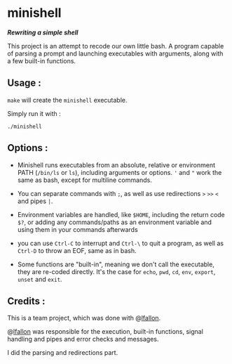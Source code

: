 # minishell
**_Rewriting a simple shell_**

This project is an attempt to recode our own little bash. A program capable of parsing a prompt and launching executables with arguments, along with a few built-in functions.

## Usage :

``make`` will create the ``minishell`` executable.

Simply run it with :

```
./minishell
```

## Options :

* Minishell runs executables from an absolute, relative or environment PATH (``/bin/ls`` or ``ls``), including arguments or options. ``'`` and ``"`` work the same as bash, except for multiline commands.

* You can separate commands with ``;``, as well as use redirections ``>`` ``>>`` ``<`` and pipes ``|``.

* Environment variables are handled, like ``$HOME``, including the return code ``$?``, or adding any commands/paths as an environment variable and using them in your commands afterwards

* you can use ``Ctrl-C`` to interrupt and ``Ctrl-\`` to quit a program, as well as ``Ctrl-D`` to throw an EOF, same as in bash.

* Some functions are "built-in", meaning we don't call the executable, they are re-coded  directly. It's the case for ``echo``, ``pwd``, ``cd``, ``env``, ``export``, ``unset`` and ``exit``.


## Credits :

This is a team project, which was done with @[lfallon](https://github.com/AlexandrYurkov).

@[lfallon](https://github.com/AlexandrYurkov) was responsible for the execution, built-in functions, signal handling and pipes and error checks and messages.

I did the parsing and redirections part.
